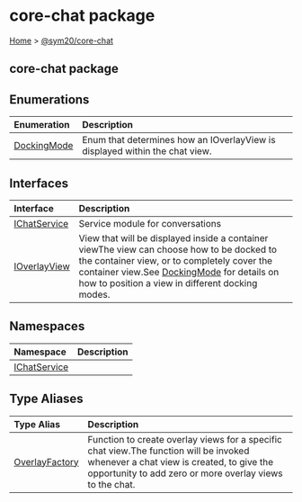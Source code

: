 # core-chat package

[Home]() &gt; [@sym20/core-chat](core-chat.md)

## core-chat package

## Enumerations

| Enumeration | Description |
| :--- | :--- |
| [DockingMode](core-chat.dockingmode.md) | Enum that determines how an IOverlayView is displayed within the chat view. |

## Interfaces

| Interface | Description |
| :--- | :--- |
| [IChatService](core-chat.ichatservice.md) | Service module for conversations |
| [IOverlayView](core-chat.ioverlayview.md) | View that will be displayed inside a container viewThe view can choose how to be docked to the container view, or to completely cover the container view.See [DockingMode](core-chat.dockingmode.md) for details on how to position a view in different docking modes. |

## Namespaces

| Namespace | Description |
| :--- | :--- |
| [IChatService](core-chat.ichatservice.md) |  |

## Type Aliases

| Type Alias | Description |
| :--- | :--- |
| [OverlayFactory](core-chat.overlayfactory.md) | Function to create overlay views for a specific chat view.The function will be invoked whenever a chat view is created, to give the opportunity to add zero or more overlay views to the chat. |

